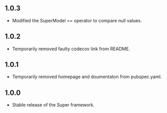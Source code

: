 ## 1.0.3

- Modified the SuperModel == operator to compare null values.

## 1.0.2

- Temporarily removed faulty codecov link from README.

## 1.0.1

- Temporarily removed homepage and doumentaton from pubspec.yaml.

## 1.0.0

- Stable release of the Super framework.
